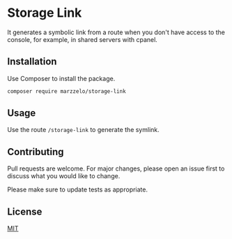 # Storage Link

It generates a symbolic link from a route when you don't have access to the console, for example, in shared servers with cpanel.

## Installation

Use Composer to install the package.

```bash
composer require marzzelo/storage-link
```

## Usage

Use the route ```/storage-link``` to generate the symlink.

## Contributing
Pull requests are welcome. For major changes, please open an issue first to discuss what you would like to change.

Please make sure to update tests as appropriate.

## License
[MIT](https://choosealicense.com/licenses/mit/)
